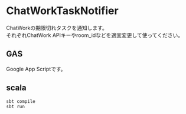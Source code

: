 # ChatWorkTaskNotifier
ChatWorkの期限切れタスクを通知します。  
それぞれChatWork APIキーやroom_idなどを適宜変更して使ってください。

## GAS

Google App Scriptです。

## scala

```
sbt compile
sbt run
```

